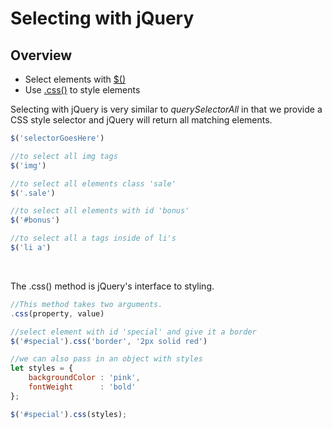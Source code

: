 # Selecting with jQuery

## Overview

* Select elements with [$()](https://api.jquery.com/jQuery/)
* Use [.css()](https://api.jquery.com/css/) to style elements

Selecting with jQuery is very similar to *querySelectorAll* in that we provide a CSS style selector and jQuery will return all matching elements.

```javascript
$('selectorGoesHere')

//to select all img tags
$('img')

//to select all elements class 'sale'
$('.sale')

//to select all elements with id 'bonus'
$('#bonus')

//to select all a tags inside of li's
$('li a')
```

<br>

The .css() method is jQuery's interface to styling.

```javascript
//This method takes two arguments.
.css(property, value)

//select element with id 'special' and give it a border
$('#special').css('border', '2px solid red')

//we can also pass in an object with styles
let styles = {
    backgroundColor : 'pink',
    fontWeight      : 'bold'
};

$('#special').css(styles);
```